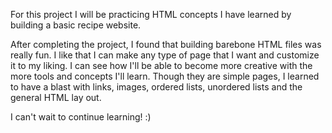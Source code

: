 For this project I will be practicing HTML concepts I have learned by building a basic recipe website.

After completing the project, I found that building barebone HTML files was really fun. I like that I can make any type of page that I want and customize it to my liking. I can see how I'll be able to become more creative with the more tools and concepts I'll learn. Though they are simple pages, I learned to have a blast with links, images, ordered lists, unordered lists and the general HTML lay out. 

I can't wait to continue learning! :)